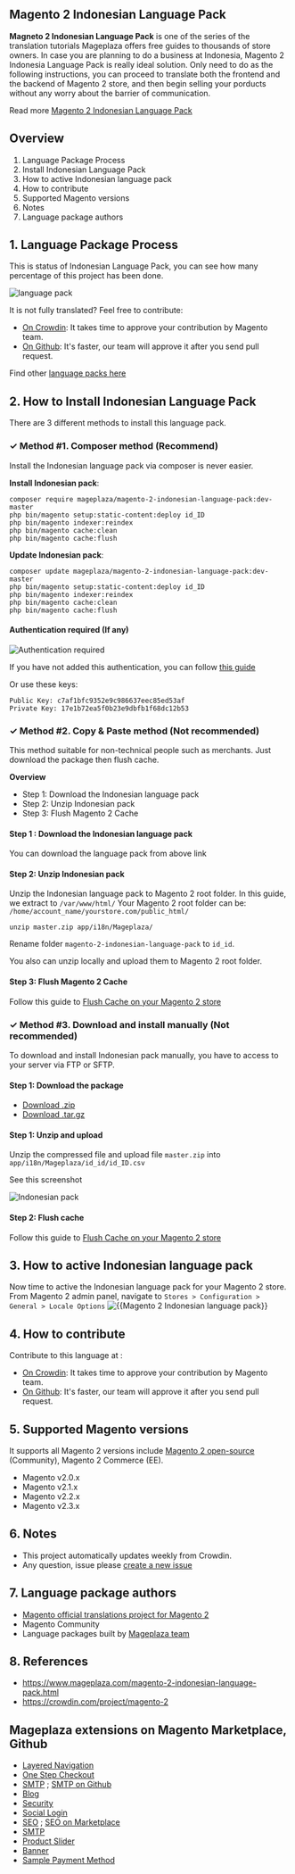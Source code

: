 ## Magento 2 Indonesian Language Pack

**Magneto 2 Indonesian Language Pack** is one of the series of the translation tutorials Mageplaza offers free guides to thousands of store owners. In case you are planning to do a business at Indonesia, Magento 2 Indonesia Language Pack is really ideal solution. Only need to do as the following instructions, you can proceed to translate both the frontend and the backend of Magento 2 store, and then begin selling your porducts without any worry about the barrier of communication.

Read more [Magento 2 Indonesian Language Pack](https://www.mageplaza.com/magento-2-indonesian-language-pack.html)


## Overview

1. Language Package Process
2. Install Indonesian Language Pack
3. How to active Indonesian language pack
4. How to contribute
5. Supported Magento versions
6. Notes
7. Language package authors

## 1. Language Package Process

This is status of Indonesian Language Pack, you can see how many percentage of this project has been done.

![language pack](http://progressed.io/bar/77?title=translated)

It is not fully translated? Feel free to contribute:
- [On Crowdin](https://crowdin.com/project/magento-2): It takes time to approve your contribution by Magento team.
- [On Github](https://github.com/mageplaza/magento-2-indonesian-language-pack/blob/master/HOW-TO-CONTRIBUTE.md): It's faster, our team will approve it after you send pull request.


Find other [language packs here](https://www.mageplaza.com/kb/magento-2-language-pack/)

## 2. How to Install Indonesian Language Pack

There are 3 different methods to install this language pack.

### ✓ Method #1. Composer method (Recommend)
Install the Indonesian language pack via composer is never easier.

**Install Indonesian pack**:

```
composer require mageplaza/magento-2-indonesian-language-pack:dev-master
php bin/magento setup:static-content:deploy id_ID
php bin/magento indexer:reindex
php bin/magento cache:clean
php bin/magento cache:flush

```


**Update  Indonesian pack**:

```
composer update mageplaza/magento-2-indonesian-language-pack:dev-master
php bin/magento setup:static-content:deploy id_ID
php bin/magento indexer:reindex
php bin/magento cache:clean
php bin/magento cache:flush

```

#### Authentication required (If any)

![Authentication required](https://cdn.mageplaza.com/media/general/dmryiPk.png)

If you have not added this authentication, you can follow [this guide](http://devdocs.magento.com/guides/v2.0/install-gde/prereq/connect-auth.html)

Or use these keys:

```
Public Key: c7af1bfc9352e9c986637eec85ed53af
Private Key: 17e1b72ea5f0b23e9dbfb1f68dc12b53
```



### ✓ Method #2. Copy & Paste method (Not recommended)

This method suitable for non-technical people such as merchants. Just download the package then flush cache.

**Overview**

- Step 1: Download the Indonesian language pack
- Step 2: Unzip Indonesian pack
- Step 3: Flush Magento 2 Cache

#### Step 1 : Download the Indonesian language pack

You can download the language pack from above link

#### Step 2: Unzip Indonesian pack

Unzip the Indonesian language pack to Magento 2 root folder. In this guide, we extract to `/var/www/html/`
Your Magento 2 root folder can be: `/home/account_name/yourstore.com/public_html/`

```
unzip master.zip app/i18n/Mageplaza/
```

Rename folder `magento-2-indonesian-language-pack` to `id_id`.


You also can unzip locally and upload them to Magento 2 root folder.

#### Step 3: Flush Magento 2 Cache

Follow this guide to [Flush Cache on your Magento 2 store](https://www.mageplaza.com/kb/how-flush-enable-disable-cache.html)


### ✓ Method #3. Download and install manually (Not recommended)

To download and install Indonesian pack manually, you have to access to your server via FTP or SFTP.

#### Step 1: Download the package

- [Download .zip](https://github.com/mageplaza/magento-2-indonesian-language-pack/archive/master.zip)
- [Download .tar.gz](https://github.com/mageplaza/magento-2-indonesian-language-pack/tarball/master)

#### Step 1: Unzip and upload

Unzip the compressed file and upload file `master.zip` into `app/i18n/Mageplaza/id_id/id_ID.csv`

See this screenshot

![Indonesian pack](https://i.imgur.com/tS668yC.png)

#### Step 2: Flush cache

Follow this guide to [Flush Cache on your Magento 2 store](https://www.mageplaza.com/kb/how-flush-enable-disable-cache.html)


## 3. How to active Indonesian language pack 

Now time to active the Indonesian language pack for your Magento 2 store. From Magento 2 admin panel, navigate to `Stores > Configuration > General > Locale Options`
![{{Magento 2 Indonesian language pack}}](https://cdn.mageplaza.com/media/general/aPSUA0l.png)


## 4. How to contribute

Contribute to this language at :
- [On Crowdin](https://crowdin.com/project/magento-2): It takes time to approve your contribution by Magento team.
- [On Github](https://github.com/mageplaza/magento-2-indonesian-language-pack/blob/master/HOW-TO-CONTRIBUTE.md): It's faster, our team will approve it after you send pull request.


## 5. Supported Magento versions

It supports all Magento 2 versions include [Magento 2 open-source](https://www.mageplaza.com/download-magento/) (Community), Magento 2 Commerce (EE).


- Magento v2.0.x
- Magento v2.1.x
- Magento v2.2.x
- Magento v2.3.x



## 6. Notes 

- This project automatically updates weekly from Crowdin.
- Any question, issue please [create a new issue](https://github.com/mageplaza/magento-2-indonesian-language-pack/issues/new)

## 7. Language package authors

- [Magento official translations project for Magento 2](https://crowdin.com/project/magento-2)
- Magento Community
- Language packages built by [Mageplaza team](https://www.mageplaza.com/)


## 8. References 

- https://www.mageplaza.com/magento-2-indonesian-language-pack.html
- https://crowdin.com/project/magento-2



## Mageplaza extensions on Magento Marketplace, Github


- [Layered Navigation](https://marketplace.magento.com/mageplaza-layered-navigation-m2.html)
- [One Step Checkout](https://marketplace.magento.com/mageplaza-magento-2-one-step-checkout-extension.html)
- [SMTP](https://marketplace.magento.com/mageplaza-module-smtp.html) ; [SMTP on Github](https://github.com/mageplaza/magento-2-smtp)
- [Blog](https://github.com/mageplaza/magento-2-blog)
- [Security](https://marketplace.magento.com/mageplaza-module-security.html)
- [Social Login](https://github.com/mageplaza/magento-2-social-login)
- [SEO](https://github.com/mageplaza/magento-2-seo) ; [SEO on Marketplace](https://marketplace.magento.com/mageplaza-magento-2-seo-extension.html)
- [SMTP](https://github.com/mageplaza/magento-2-smtp)
- [Product Slider](https://github.com/mageplaza/magento-2-product-slider)
- [Banner](https://github.com/mageplaza/magento-2-banner-slider)
- [Sample Payment Method](https://github.com/mageplaza/magento-2-sample-payment-method)



